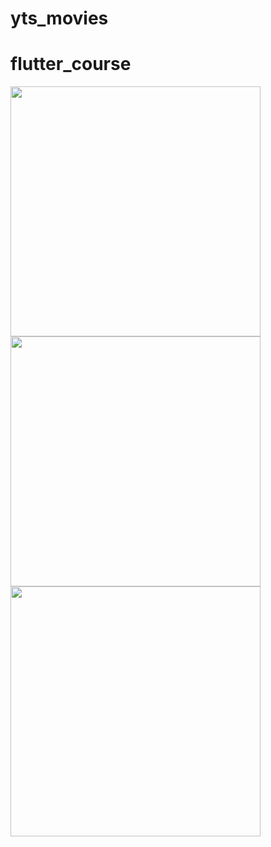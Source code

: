 # yts_movies

# flutter_course

<img src="assets/images/01.jpeg" height = "400">

<img src="assets/images/02.jpeg" height = "400">


<img src="assets/images/03.jpeg" height = "400">
